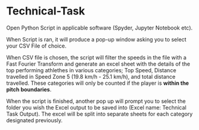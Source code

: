 # Technical-Task

Open Python Script in applicable software (Spyder, Jupyter Notebook etc).

When Script is ran, it will produce a pop-up window asking you to select your CSV File of choice. 

When CSV file is chosen, the script will filter the speeds in the file with a Fast Fourier Transform and generate an excel sheet with the details of the top performing athlethes in various categories; Top Speed, Distance travelled in Speed Zone 5 (19.8 km/h - 25.1 km/h), and total distance travelled. These categories will only be counted if the player is **within the pitch boundaries**. 

When the script is finished, another pop up will prompt you to select the folder you wish the Excel output to be saved into (Excel name: Technical Task Output). The excel will be split into separate sheets for each category designated previously. 
